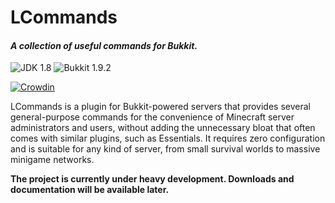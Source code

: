 # LCommands
#### _A collection of useful commands for Bukkit._
![JDK 1.8](https://img.shields.io/badge/JDK-1.8-orange.png)
![Bukkit 1.9.2](https://img.shields.io/badge/Bukkit-1.9.2-blue.png)

[![Crowdin](https://d322cqt584bo4o.cloudfront.net/lcommands/localized.svg)](https://crowdin.com/project/lcommands)

LCommands is a plugin for Bukkit-powered servers that provides several general-purpose commands for the convenience of
Minecraft server administrators and users, without adding the unnecessary bloat that often comes with similar plugins,
such as Essentials. It requires zero configuration and is suitable for any kind of server, from small survival worlds to
massive minigame networks.

**The project is currently under heavy development. Downloads and documentation will be available later.**